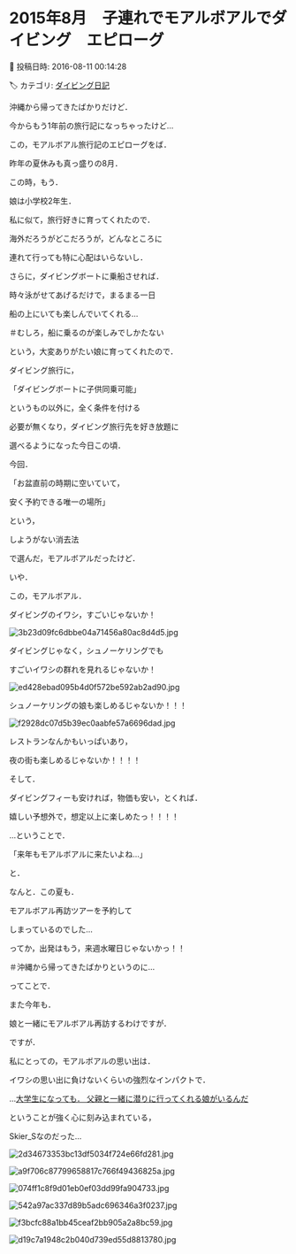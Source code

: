 # 2015年8月　子連れでモアルボアルでダイビング　エピローグ

📅 投稿日時: 2016-08-11 00:14:28

🏷️ カテゴリ: [ダイビング日記](ce3a7a8d424d112fce83ee85c81a0e344.md)

沖縄から帰ってきたばかりだけど．


今からもう1年前の旅行記になっちゃったけど…


この，モアルボアル旅行記のエピローグをば．





昨年の夏休みも真っ盛りの8月．


この時，もう．


娘は小学校2年生．





私に似て，旅行好きに育ってくれたので．


海外だろうがどこだろうが，どんなところに


連れて行っても特に心配はいらないし．





さらに，ダイビングボートに乗船させれば．


時々泳がせてあげるだけで，まるまる一日


船の上にいても楽しんでいてくれる…


＃むしろ，船に乗るのが楽しみでしかたない


という，大変ありがたい娘に育ってくれたので．





ダイビング旅行に，


「ダイビングボートに子供同乗可能」


というもの以外に，全く条件を付ける


必要が無くなり，ダイビング旅行先を好き放題に


選べるようになった今日この頃．





今回．


「お盆直前の時期に空いていて，


安く予約できる唯一の場所」


という，


しようがない消去法


で選んだ，モアルボアルだったけど．





いや．


この，モアルボアル．





ダイビングのイワシ，すごいじゃないか！




![3b23d09fc6dbbe04a71456a80ac8d4d5.jpg](images/3b23d09fc6dbbe04a71456a80ac8d4d5.jpg)







ダイビングじゃなく，シュノーケリングでも


すごいイワシの群れを見れるじゃないか！




![ed428ebad095b4d0f572be592ab2ad90.jpg](images/ed428ebad095b4d0f572be592ab2ad90.jpg)







シュノーケリングの娘も楽しめるじゃないか！！！




![f2928dc07d5b39ec0aabfe57a6696dad.jpg](images/f2928dc07d5b39ec0aabfe57a6696dad.jpg)







レストランなんかもいっぱいあり，


夜の街も楽しめるじゃないか！！！！





そして．


ダイビングフィーも安ければ，物価も安い，とくれば．





嬉しい予想外で，想定以上に楽しめたっ！！！！





…ということで．


「来年もモアルボアルに来たいよね…」


と．


なんと．この夏も．


モアルボアル再訪ツアーを予約して


しまっているのでした…





ってか，出発はもう，来週水曜日じゃないかっ！！


＃沖縄から帰ってきたばかりというのに…





ってことで．


また今年も．


娘と一緒にモアルボアル再訪するわけですが．





ですが．


私にとっての，モアルボアルの思い出は．


イワシの思い出に負けないくらいの強烈なインパクトで．





…[大学生になっても．
父親と一緒に潜りに行ってくれる娘がいるんだ](eba3d5e58283ac136db8f343c6d0f27b0.md)





ということが強く心に刻み込まれている，


Skier_Sなのだった…







![2d34673353bc13df5034f724e66fd281.jpg](images/2d34673353bc13df5034f724e66fd281.jpg)









![a9f706c87799658817c766f49436825a.jpg](images/a9f706c87799658817c766f49436825a.jpg)









![074ff1c8f9d01eb0ef03dd99fa904733.jpg](images/074ff1c8f9d01eb0ef03dd99fa904733.jpg)









![542a97ac337d89b5adc696346a3f0237.jpg](images/542a97ac337d89b5adc696346a3f0237.jpg)









![f3bcfc88a1bb45ceaf2bb905a2a8bc59.jpg](images/f3bcfc88a1bb45ceaf2bb905a2a8bc59.jpg)









![d19c7a1948c2b040d739ed55d8813780.jpg](images/d19c7a1948c2b040d739ed55d8813780.jpg)
